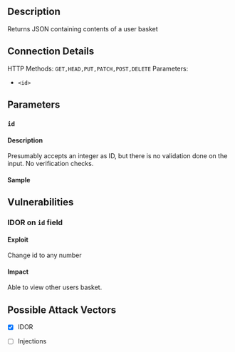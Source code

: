 ## Description

Returns JSON containing contents of a user basket 

## Connection Details

HTTP Methods: `GET,HEAD,PUT,PATCH,POST,DELETE`
Parameters: 
- `<id>`

## Parameters 

### `id`

#### Description

Presumably accepts an integer as ID, but there is no validation done on the input. No verification checks. 

#### Sample

## Vulnerabilities

### IDOR on `id` field

#### Exploit 
Change id to any number

#### Impact
Able to view other users basket. 

## Possible Attack Vectors

- [x] IDOR
- [ ] Injections


